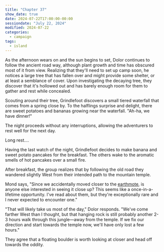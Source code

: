 ```yaml
---
title: "Chapter 37"
show_date: true
date: 2024-07-22T17:00:00-00:00
sessiondate: "July 22, 2024"
modified: 2024-07-22
categories:
  - campaign
tags:
  - island
---
```


As the afternoon wears on and the sun begins to set, Dolor continues to follow the ancient
road way, although plant growth and time has obscured most of it from view. Realizing that
they'll need to set up camp soon, he notices a large tree that has fallen over and might
provide some shelter, or at least a semblance of cover. Upon investigating the decaying
tree, they discover that it's hollowed out and has barely enough room for them to gather
and rest while concealed. 

Scouting around their tree, Grindlefoot discovers a small tiered waterfall that comes
from a spring close by. To the halflings surprise and delight, there are sweet potatoes
and bananas growing near the waterfall. "Ah-ha, we have dinner!"

The night proceeds without any interruptions, allowing the adventurers to rest well
for the next day.

Long rest....

Having the last watch of the night, Grindlefoot decides to make banana and sweet potato
pancakes for the breakfast. The others wake to the aromatic smells of hot pancakes over
a small fire.

After breakfast, the group realizes that by following the old road they wandered slightly
West from their intended path to the mountain temple.

Mond says, "Since we accidentally moved closer to the
[earthmote](https://forgottenrealms.fandom.com/wiki/Earthmote),
is anyone else interested in seeing it close up? This seems like a once-in-a-lifetime opportunity.
I've read about them, but they're exceptionally rare and I never expected to encounter one."

"That will likely take us most of the day," Dolor responds. "We've come farther West than
I thought, but that hanging rock is still probably another 2-3 hours walk through this
jungle—away from the temple. If we fix our direction and start towards the temple now, we'll
have only lost a few hours."

They agree that a floating boulder is worth looking at closer and head off towards the
oddity.






<!-- NOTES -->

<!-- em dash: — | Mac kebyoard shortcut = Option + Shift + Dash (-) -->
<!-- https://oatcookies.neocities.org/dndmoney to convert copper, silver, gold, and more into CP -->
<!-- Frequently used links:
  [Barbarian rage](https://www.thegamer.com/dungeons-dragons-dnd-barbarian-rage-explained-guide/)
  [Bardic inspiration](https://www.dndbeyond.com/classes/1-bard#BardicInspiration-75)
  [Chaos Bolt](https://www.dndbeyond.com/spells/14761-chaos-bolt)
  [Hanseath](https://forgottenrealms.fandom.com/wiki/Hanseath)
  [Hellish Rebuke](https://www.dndbeyond.com/spells/hellish-rebuke)
  [hurdy-gurdy](https://en.wikipedia.org/wiki/Hurdy-gurdy)
  [Mind Spike](http://dnd5e.wikidot.com/spell:mind-spike)
  [Shillelagh](https://www.dndbeyond.com/spells/2249-shillelagh)
  [Spiritual Weapon](https://www.dndbeyond.com/spells/2263-spiritual-weapon)
  [Wild Shape](https://www.dndbeyond.com/posts/635-druid-101-wild-shape-guide)
-->
<!--
  Lists of spells for the classes:
    - Bard spells: https://www.dndbeyond.com/spells/class/1-bard
    - Cleric spells: https://www.dndbeyond.com/spells/class/cleric 
    - Druid spells: https://www.dndbeyond.com/spells/class/druid
    - Sorcerer spells: https://www.dndbeyond.com/spells/class/sorcerer
  Monsters: https://www.dndbeyond.com/monsters
  Damage types: https://www.wargamer.com/dnd/damage-types
  Luck (Bilwin): http://dnd5e.wikidot.com/feat:lucky
-->
<!-- Directions on a boat:
  Port = left side
  Starboard = right side
  Bow = front
  Aft = back (inside the ship, on board)
  Stern = back (outside, offboard)
-->
